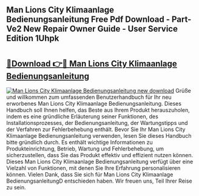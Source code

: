 ## Man Lions City Klimaanlage Bedienungsanleitung Free Pdf Download - Part-Ve2 New Repair Owner Guide - User Service Edition 1Uhpk

# <h2><a href="http://df5uj1i.blite.top/?on=Man+Lions+City+Klimaanlage+Bedienungsanleitung">🔗Download 👉🔴 Man Lions City Klimaanlage Bedienungsanleitung</a></h2>

[![Man Lions City Klimaanlage Bedienungsanleitung new download](https://i.imgur.com/lujVjoI.png)](http://df5uj1i.blite.top/?on=Man+Lions+City+Klimaanlage+Bedienungsanleitung)
Grüße und willkommen zum umfassenden Benutzerhandbuch für Ihr neu erworbenes Man Lions City Klimaanlage Bedienungsanleitung. Dieses Handbuch soll Ihnen helfen, das Beste aus Ihrem Produkt herauszuholen, indem es eine gründliche Erläuterung seiner Funktionen, des Installationsprozesses, der Bedienungsanleitung, der Wartungstipps und der Verfahren zur Fehlerbehebung enthält. Bevor Sie Ihr Man Lions City Klimaanlage Bedienungsanleitung verwenden, lesen Sie dieses Handbuch bitte gründlich durch. Es enthält wichtige Informationen zu Produkteinrichtung, Betrieb, Wartung und Fehlerbehebung, um sicherzustellen, dass Sie das Produkt effektiv und effizient nutzen können. Dieses Man Lions City Klimaanlage Bedienungsanleitung verfügt über eine Vielzahl von Funktionen, mit denen Sie Ihre Erfahrung personalisieren können. Vielen Dank, dass Sie sich für Man Lions City Klimaanlage BedienungsanleitungD entschieden haben. Wir freuen uns, Teil Ihrer Reise zu sein.
